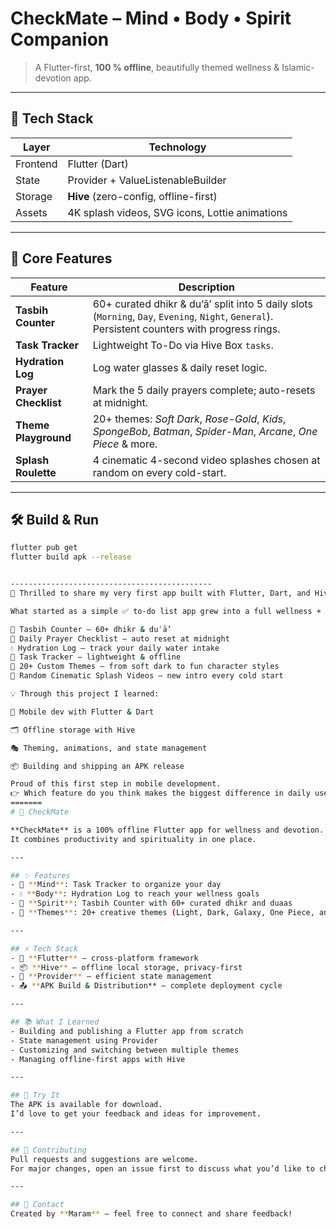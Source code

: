 # CheckMate – Mind • Body • Spirit Companion

> A Flutter-first, **100 % offline**, beautifully themed wellness & Islamic-devotion app.

---

## 🧩 Tech Stack
| Layer        | Technology |
|--------------|------------|
| Frontend     | Flutter (Dart) |
| State        | Provider + ValueListenableBuilder |
| Storage      | **Hive** (zero-config, offline-first) |
| Assets       | 4K splash videos, SVG icons, Lottie animations |

---

## 🎯 Core Features

| Feature | Description |
|---------|-------------|
| **Tasbih Counter** | 60+ curated dhikr & du‘ā’ split into 5 daily slots (`Morning`, `Day`, `Evening`, `Night`, `General`). Persistent counters with progress rings. |
| **Task Tracker** | Lightweight To-Do via Hive Box `tasks`. |
| **Hydration Log** | Log water glasses & daily reset logic. |
| **Prayer Checklist** | Mark the 5 daily prayers complete; auto-resets at midnight. |
| **Theme Playground** | 20+ themes: *Soft Dark*, *Rose-Gold*, *Kids*, *SpongeBob*, *Batman*, *Spider-Man*, *Arcane*, *One Piece* & more. |
| **Splash Roulette** | 4 cinematic 4-second video splashes chosen at random on every cold-start. |

---

## 🛠️ Build & Run

```bash
flutter pub get
flutter build apk --release


---------------------------------------------
🚀 Thrilled to share my very first app built with Flutter, Dart, and Hive – now live as a release APK!

What started as a simple ✅ to-do list app grew into a full wellness + productivity companion:

🕌 Tasbih Counter – 60+ dhikr & duʿā’
🙏 Daily Prayer Checklist – auto reset at midnight
💧 Hydration Log – track your daily water intake
📝 Task Tracker – lightweight & offline
🎨 20+ Custom Themes – from soft dark to fun character styles
🎥 Random Cinematic Splash Videos – new intro every cold start

💡 Through this project I learned:

📱 Mobile dev with Flutter & Dart

🗂 Offline storage with Hive

🎭 Theming, animations, and state management

📦 Building and shipping an APK release

Proud of this first step in mobile development.
👉 Which feature do you think makes the biggest difference in daily use?
=======
# 🚀 CheckMate  

**CheckMate** is a 100% offline Flutter app for wellness and devotion.  
It combines productivity and spirituality in one place.  

---

## ✨ Features  
- 🧠 **Mind**: Task Tracker to organize your day  
- 💧 **Body**: Hydration Log to reach your wellness goals  
- 🤲 **Spirit**: Tasbih Counter with 60+ curated dhikr and duaas  
- 🎨 **Themes**: 20+ creative themes (Light, Dark, Galaxy, One Piece, and more)  

---

## ⚡ Tech Stack  
- 📱 **Flutter** – cross-platform framework  
- 📦 **Hive** – offline local storage, privacy-first  
- 🔄 **Provider** – efficient state management  
- 📤 **APK Build & Distribution** – complete deployment cycle  

---

## 📚 What I Learned  
- Building and publishing a Flutter app from scratch  
- State management using Provider  
- Customizing and switching between multiple themes  
- Managing offline-first apps with Hive  

---

## 📲 Try It  
The APK is available for download.  
I’d love to get your feedback and ideas for improvement.  

---

## 🤝 Contributing  
Pull requests and suggestions are welcome.  
For major changes, open an issue first to discuss what you’d like to change.  

---

## 📧 Contact  
Created by **Maram** – feel free to connect and share feedback!  

